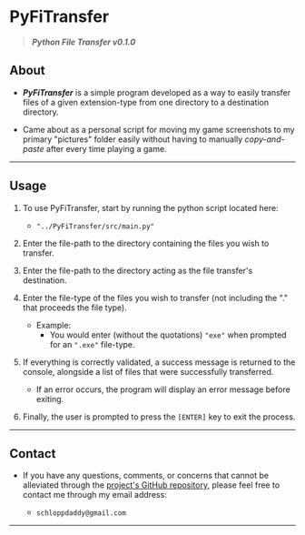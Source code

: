 # PyFiTransfer

> **_Python File Transfer v0.1.0_**

## About

- **_PyFiTransfer_** is a simple program developed as a way to easily transfer files of a given extension-type from one directory to a destination directory.

- Came about as a personal script for moving my game screenshots to my primary "pictures" folder easily without having to manually _copy-and-paste_ after every time playing a game.

---

## Usage

1. To use PyFiTransfer, start by running the python script located here:

   - `"../PyFiTransfer/src/main.py"`

2. Enter the file-path to the directory containing the files you wish to transfer.

3. Enter the file-path to the directory acting as the file transfer's destination.

4. Enter the file-type of the files you wish to transfer (not including the "." that proceeds the file type).

   - Example:
     - You would enter (without the quotations) `"exe"` when prompted for an `".exe"` file-type.

5. If everything is correctly validated, a success message is returned to the console, alongside a list of files that were successfully transferred.

   - If an error occurs, the program will display an error message before exiting.

6. Finally, the user is prompted to press the `[ENTER]` key to exit the process.

---

## Contact

- If you have any questions, comments, or concerns that cannot be alleviated through the [project's GitHub repository](https://github.com/schlopp96/PyFiTransfer), please feel free to contact me through my email address:

  - `schloppdaddy@gmail.com`

---
